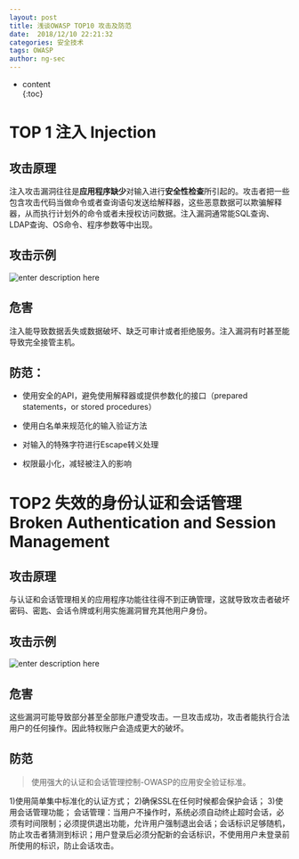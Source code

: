 ```yaml
---
layout: post  
title: 浅谈OWASP TOP10 攻击及防范
date:  2018/12/10 22:21:32  
categories: 安全技术 
tags: OWASP
author: ng-sec  
---
```


* content  
{:toc}

# TOP 1 注入 Injection
## 攻击原理
注入攻击漏洞往往是**应用程序缺少**对输入进行**安全性检查**所引起的。攻击者把一些包含攻击代码当做命令或者查询语句发送给解释器，这些恶意数据可以欺骗解释器，从而执行计划外的命令或者未授权访问数据。注入漏洞通常能SQL查询、LDAP查询、OS命令、程序参数等中出现。

## 攻击示例
![enter description here](http://800wifi.com/ng-sec/1544453285727.png)

## 危害
注入能导致数据丢失或数据破坏、缺乏可审计或者拒绝服务。注入漏洞有时甚至能导致完全接管主机。
## 防范：
- 使用安全的API，避免使用解释器或提供参数化的接口（prepared statements，or stored procedures）

- 使用白名单来规范化的输入验证方法

- 对输入的特殊字符进行Escape转义处理

- 权限最小化，减轻被注入的影响

# TOP2  失效的身份认证和会话管理  Broken Authentication and Session Management
## 攻击原理
与认证和会话管理相关的应用程序功能往往得不到正确管理，这就导致攻击者破坏密码、密匙、会话令牌或利用实施漏洞冒充其他用户身份。

## 攻击示例
![enter description here](http://800wifi.com/ng-sec/1544453693943.png)


## 危害
这些漏洞可能导致部分甚至全部账户遭受攻击。一旦攻击成功，攻击者能执行合法用户的任何操作。因此特权账户会造成更大的破坏。
## 防范
>使用强大的认证和会话管理控制-OWASP的应用安全验证标准。

1)使用简单集中标准化的认证方式；
2)确保SSL在任何时候都会保护会话；
3)使用会话管理功能；
会话管理：当用户不操作时，系统必须自动终止超时会话，必须有时间限制；必须提供退出功能，允许用户强制退出会话；会话标识足够随机，防止攻击者猜测到标识；用户登录后必须分配新的会话标识，不使用用户未登录前所使用的标识，防止会话攻击。

